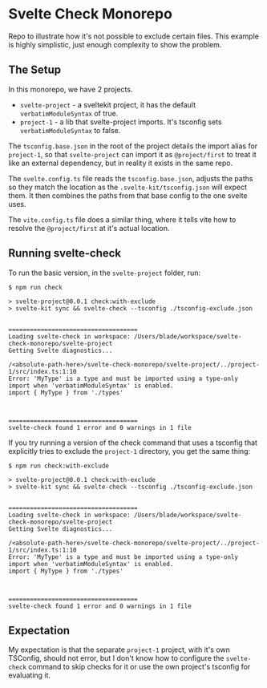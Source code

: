 # Svelte Check Monorepo

Repo to illustrate how it's not possible to exclude certain files. This example is highly simplistic, just enough complexity to show the problem.

## The Setup

In this monorepo, we have 2 projects. 

* `svelte-project` - a sveltekit project, it has the default `verbatimModuleSyntax` of true.
* `project-1` - a lib that svelte-project imports. It's tsconfig sets `verbatimModuleSyntax` to false.

The `tsconfig.base.json` in the root of the project details the import alias for `project-1`, so that `svelte-project` can import it as `@project/first` to treat it like an external dependency, but in reality it exists in the same repo.

The `svelte.config.ts` file reads the `tsconfig.base.json`, adjusts the paths so they match the location as the `.svelte-kit/tsconfig.json` will expect them. It then combines the paths from that base config to the one svelte uses.

The `vite.config.ts` file does a similar thing, where it tells vite how to resolve the `@project/first` at it's actual location.

## Running svelte-check

To run the basic version, in the `svelte-project` folder, run:

```
$ npm run check

> svelte-project@0.0.1 check:with-exclude
> svelte-kit sync && svelte-check --tsconfig ./tsconfig-exclude.json


====================================
Loading svelte-check in workspace: /Users/blade/workspace/svelte-check-monorepo/svelte-project
Getting Svelte diagnostics...

/<absolute-path-here>/svelte-check-monorepo/svelte-project/../project-1/src/index.ts:1:10
Error: 'MyType' is a type and must be imported using a type-only import when 'verbatimModuleSyntax' is enabled. 
import { MyType } from './types'



====================================
svelte-check found 1 error and 0 warnings in 1 file
```

If you try running a version of the check command that uses a tsconfig that explicitly tries to exclude the `project-1` directory, you get the same thing:

```
$ npm run check:with-exclude

> svelte-project@0.0.1 check:with-exclude
> svelte-kit sync && svelte-check --tsconfig ./tsconfig-exclude.json


====================================
Loading svelte-check in workspace: /Users/blade/workspace/svelte-check-monorepo/svelte-project
Getting Svelte diagnostics...

/<absolute-path-here>/svelte-check-monorepo/svelte-project/../project-1/src/index.ts:1:10
Error: 'MyType' is a type and must be imported using a type-only import when 'verbatimModuleSyntax' is enabled. 
import { MyType } from './types'



====================================
svelte-check found 1 error and 0 warnings in 1 file
```

## Expectation

My expectation is that the separate `project-1` project, with it's own TSConfig, should not error, but I don't know how to configure the `svelte-check` command to skip checks for it or use the own project's tsconfig for evaluating it.